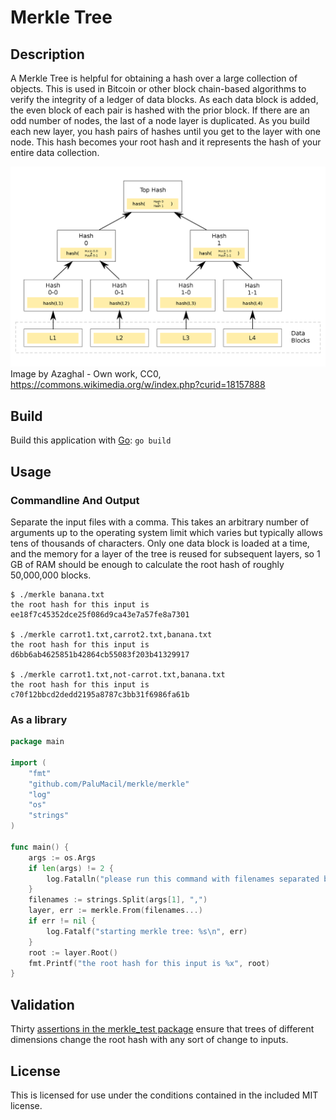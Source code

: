 # Merkle Tree

## Description

A Merkle Tree is helpful for obtaining a hash over a large collection of objects. This is used in Bitcoin or other block chain-based algorithms to verify the integrity of a ledger of data blocks. As each data block is added, the even block of each pair is hashed with the prior block. If there are an odd number of nodes, the last of a node layer is duplicated. As you build each new layer, you hash pairs of hashes until you get to the layer with one node. This hash becomes your root hash and it represents the hash of your entire data collection.

![](Hash_Tree.svg.png)
Image by Azaghal - Own work, CC0, https://commons.wikimedia.org/w/index.php?curid=18157888

## Build

Build this application with [Go](https://golang.org): `go build`  

## Usage

### Commandline And Output

Separate the input files with a comma. This takes an arbitrary number of arguments up to the operating system limit which varies but typically allows tens of thousands of characters. Only one data block is loaded at a time, and the memory for a layer of the tree is reused for subsequent layers, so 1 GB of RAM should be enough to calculate the root hash of roughly 50,000,000 blocks.

```
$ ./merkle banana.txt
the root hash for this input is ee18f7c45352dce25f086d9ca43e7a57fe8a7301

$ ./merkle carrot1.txt,carrot2.txt,banana.txt
the root hash for this input is d6bb6ab4625851b42864cb55083f203b41329917

$ ./merkle carrot1.txt,not-carrot.txt,banana.txt
the root hash for this input is c70f12bbcd2dedd2195a8787c3bb31f6986fa61b
```

### As a library

```go
package main

import (
	"fmt"
	"github.com/PaluMacil/merkle/merkle"
	"log"
	"os"
	"strings"
)

func main() {
	args := os.Args
	if len(args) != 2 {
		log.Fatalln("please run this command with filenames separated by commas")
	}
	filenames := strings.Split(args[1], ",")
	layer, err := merkle.From(filenames...)
	if err != nil {
		log.Fatalf("starting merkle tree: %s\n", err)
	}
	root := layer.Root()
	fmt.Printf("the root hash for this input is %x", root)
}
```

## Validation

Thirty [assertions in the merkle_test package](https://github.com/PaluMacil/merkle/blob/main/merkle/tree_test.go) ensure that trees of different dimensions change the root hash with any sort of change to inputs.

## License

This is licensed for use under the conditions contained in the included MIT license.
